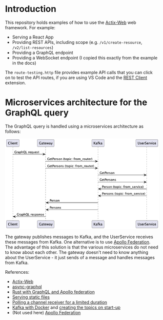 # Introduction

This repository holds examples of how to use the [Actix-Web](https://actix.rs/) web framework. For example:

- Serving a React App
- Providing REST APIs, including scope (e.g. `/v1/create-resource`, `/v2/list-resources`)
- Providing a GraphQL endpoint
- Providing a WebSocket endpoint (I copied this exactly from the example in the docs)

The `route-testing.http` file provides example API calls that you can click on to test the API routes, if you are using VS Code and the [REST Client](https://github.com/Huachao/vscode-restclient) extension. 

# Microservices architecture for the GraphQL query

The GraphQL query is handled using a microservices architecture as follows:

![](architecture_diagram.png)

The gateway publishes messages to Kafka, and the UserService receives these messages from Kafka. One alternative is to use [Apollo Federation](https://www.apollographql.com/docs/federation/federation-2/new-in-federation-2/). The advantage of this solution is that the various microservices do not need to know about each other. The gateway doesn't need to know anything about the UserService - it just sends of a message and handles messages from Kafka. 


References:

- [Actix-Web](https://actix.rs/)
- [async-graphql](https://async-graphql.github.io/async-graphql/en/index.html)
- [Rust with GraphQL and Apollo federation](https://github.com/rkudryashov/graphql-rust-demo)
- [Serving static files](https://github.com/kilork/actix-web-static-files)
- [Polling a channel receiver for a limited duration](https://stackoverflow.com/questions/55168967/how-do-i-read-from-a-mpscchannel-for-a-specified-amount-of-time-without-unstab)
- [Kafka with Docker](https://www.baeldung.com/ops/kafka-docker-setup) and [creating the topics on start-up](https://stackoverflow.com/a/69534299/2251463)
- (Not used here) [Apollo Federation](https://www.apollographql.com/docs/federation/federation-2/new-in-federation-2/)


